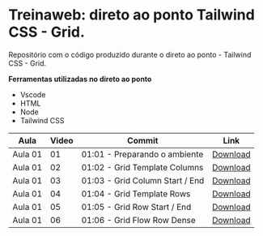 # Treinaweb: direto ao ponto Tailwind CSS - Grid.

Repositório com o código produzido durante o direto ao ponto - Tailwind CSS - Grid.

**Ferramentas utilizadas no direto ao ponto**

- Vscode
- HTML
- Node
- Tailwind CSS

Aula | Video | Commit | Link
------ | ------ | ------ | ------
Aula 01 | 01 | 01:01 - Preparando o ambiente | [Download](https://github.com/treinaweb/Tailwind-Grid/archive/78f7fa3e658e49b351a83f7d4aba1ca13acec392.zip)
Aula 01 | 02 | 01:02 - Grid Template Columns | [Download](https://github.com/treinaweb/Tailwind-Grid/archive/b74817fbb5c84612bd915e9f07e071b2d0f73583.zip)
Aula 01 | 03 | 01:03 - Grid Column Start / End | [Download](https://github.com/treinaweb/Tailwind-Grid/archive/d7040c57c862d259ae111582accb425c69c7e207.zip)
Aula 01 | 04 | 01:04 - Grid Template Rows | [Download](https://github.com/treinaweb/Tailwind-Grid/archive/c67027438880599bbd29dc01a66ac9565521d253.zip)
Aula 01 | 05 | 01:05 - Grid Row Start / End | [Download](https://github.com/treinaweb/Tailwind-Grid/archive/a7afd0a5f3ed24b4f42b7c108877265752bc52c5.zip)
Aula 01 | 06 | 01:06 - Grid Flow Row Dense | [Download](https://github.com/treinaweb/Tailwind-Grid/archive/f27e11ed9c30763be7ae49885161fb740548a52f.zip)
